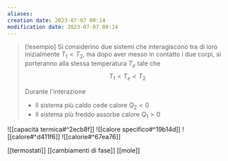 ```yaml
---
aliases: 
creation date: 2023-07-07 09:14
modification date: 2023-07-07 09:14
---
```


> [!esempio]
> Si considerino due sistemi che interagiscono tra di loro
> inizialmente $T_{1} < T_{2}$, ma dopo aver messo in contatto i due corpi, si porteranno alla stessa temperatura $T_{e}$ tale che
> $$ T_{1} < T_{e} < T_{2} $$
> 
> Durante l'interazione
> - Il sistema più caldo cede calore $Q_{2} < 0$
> - Il sistema più freddo assorbe calore $Q_{1} > 0$

![[capacità termica#^2ecb8f]]
![[calore specifico#^19b14d]]
![[calore#^d411f6]]
![[calorie#^67ea76]]

[[termostati]]
[[cambiamenti di fase]]
[[mole]]